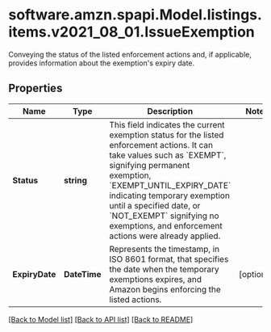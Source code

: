 # software.amzn.spapi.Model.listings.items.v2021_08_01.IssueExemption
Conveying the status of the listed enforcement actions and, if applicable, provides information about the exemption's expiry date.

## Properties

Name | Type | Description | Notes
------------ | ------------- | ------------- | -------------
**Status** | **string** | This field indicates the current exemption status for the listed enforcement actions. It can take values such as &#x60;EXEMPT&#x60;, signifying permanent exemption, &#x60;EXEMPT_UNTIL_EXPIRY_DATE&#x60; indicating temporary exemption until a specified date, or &#x60;NOT_EXEMPT&#x60; signifying no exemptions, and enforcement actions were already applied. | 
**ExpiryDate** | **DateTime** | Represents the timestamp, in ISO 8601 format, that specifies the date when the temporary exemptions expires, and Amazon begins enforcing the listed actions. | [optional] 

[[Back to Model list]](../README.md#documentation-for-models) [[Back to API list]](../README.md#documentation-for-api-endpoints) [[Back to README]](../README.md)

